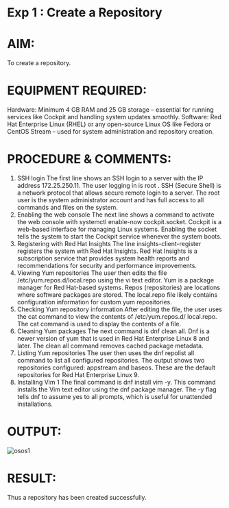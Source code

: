 # Exp 1 : Create a Repository
# AIM:
To create a repository.

# EQUIPMENT REQUIRED:
Hardware: Minimum 4 GB RAM and 25 GB storage – essential for running services like Cockpit and handling system updates smoothly.
Software: Red Hat Enterprise Linux (RHEL) or any open-source Linux OS like Fedora or CentOS Stream – used for system administration and repository creation.

# PROCEDURE & COMMENTS:
1. SSH login 
The first line shows an SSH login to a server with the IP address 172.25.250.11. The user logging in 
is root . SSH (Secure Shell) is a network protocol that allows secure remote login to a server. The 
root user is the system administrator account and has full access to all commands and files on the 
system. 
2. Enabling the web console 
The next line shows a command to activate the web console with systemctl enable-now 
cockpit.socket. Cockpit is a web-based interface for managing Linux systems. Enabling the socket 
tells the system to start the Cockpit service whenever the system boots. 
3. Registering with Red Hat Insights 
The line insights-client-register registers the system with Red Hat Insights. Red Hat Insights is a 
subscription service that provides system health reports and recommendations for security and 
performance improvements. 
4. Viewing Yum repositories 
The user then edits the file /etc/yum.repos.d/local.repo using the vi text editor. Yum is a package 
manager for Red Hat-based systems. Repos (repositories) are locations where software packages 
are stored. The local.repo file likely contains configuration information for custom yum 
repositories. 
5. Checking Yum repository information 
After editing the file, the user uses the cat command to view the contents of /etc/yum.repos.d/
local.repo. The cat command is used to display the contents of a file. 
6. Cleaning Yum packages 
The next command is dnf clean all. Dnf is a newer version of yum that is used in Red Hat Enterprise 
Linux 8 and later. The clean all command removes cached package metadata. 
7. Listing Yum repositories 
The user then uses the dnf repolist all command to list all configured repositories. The output 
shows two repositories configured: appstream and baseos. These are the default repositories for 
Red Hat Enterprise Linux 9. 
8. Installing Vim 
1
The final command is dnf install vim -y. This command installs the Vim text editor using the dnf 
package manager. The -y flag tells dnf to assume yes to all prompts, which is useful for unattended 
installations.
# OUTPUT:



![osos1](https://github.com/user-attachments/assets/05c776cd-506e-4874-ac2e-600eddfeea87)



# RESULT:
Thus a repository has been created successfully. 









